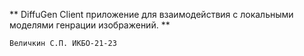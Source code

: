 ** DiffuGen Client приложение для взаимодействия с локальными моделями генрации изображений. **

```Величкин С.П. ИКБО-21-23```

